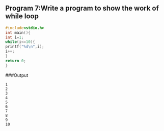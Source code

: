 ## Program 7:Write a program to show the work of while loop
```C
#include<stdio.h>
int main(){
int i=1;
while(i<=10){
printf("%d\n",i);
i++;
}
return 0;
}
```
###Output
```
1
2
3
4
5
6
7
8
9
10
```



